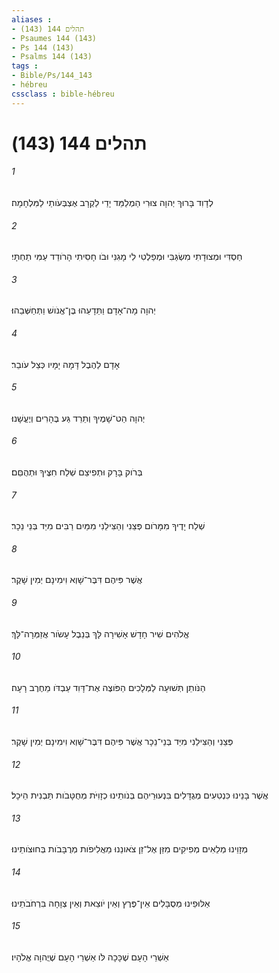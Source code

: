 ```yaml
---
aliases : 
- תהלים 144 (143)
- Psaumes 144 (143)
- Ps 144 (143)
- Psalms 144 (143)
tags : 
- Bible/Ps/144_143
- hébreu
cssclass : bible-hébreu
---
```


# תהלים 144 (143)

###### 1
לְדָוִד בָּרוּךְ יְהוָה צוּרִי הַמְלַמֵּד יָדַי לַקְרָב אֶצְבְּעֹותַי לַמִּלְחָמָה׃
###### 2
חַסְדִּי וּמְצוּדָתִי מִשְׂגַּבִּי וּמְפַלְטִי לִי מָגִנִּי וּבֹו חָסִיתִי הָרֹודֵד עַמִּי תַחְתָּי׃
###### 3
יְהוָה מָה־אָדָם וַתֵּדָעֵהוּ בֶּן־אֱנֹושׁ וַתְּחַשְּׁבֵהוּ׃
###### 4
אָדָם לַהֶבֶל דָּמָה יָמָיו כְּצֵל עֹובֵר׃
###### 5
יְהוָה הַט־שָׁמֶיךָ וְתֵרֵד גַּע בֶּהָרִים וְיֶעֱשָׁנוּ׃
###### 6
בְּרֹוק בָּרָק וּתְפִיצֵם שְׁלַח חִצֶּיךָ וּתְהֻםֵּם׃
###### 7
שְׁלַח יָדֶיךָ מִמָּרֹום פְּצֵנִי וְהַצִּילֵנִי מִמַּיִם רַבִּים מִיַּד בְּנֵי נֵכָר׃
###### 8
אֲשֶׁר פִּיהֶם דִּבֶּר־שָׁוְא וִימִינָם יְמִין שָׁקֶר׃
###### 9
אֱלֹהִים שִׁיר חָדָשׁ אָשִׁירָה לָּךְ בְּנֵבֶל עָשֹׂור אֲזַמְּרָה־לָּךְ׃
###### 10
הַנֹּותֵן תְּשׁוּעָה לַמְּלָכִים הַפֹּוצֶה אֶת־דָּוִד עַבְדֹּו מֵחֶרֶב רָעָה׃
###### 11
פְּצֵנִי וְהַצִּילֵנִי מִיַּד בְּנֵי־נֵכָר אֲשֶׁר פִּיהֶם דִּבֶּר־שָׁוְא וִימִינָם יְמִין שָׁקֶר׃
###### 12
אֲשֶׁר בָּנֵינוּ כִּנְטִעִים מְגֻדָּלִים בִּנְעוּרֵיהֶם בְּנֹותֵינוּ כְזָוִיֹּת מְחֻטָּבֹות תַּבְנִית הֵיכָל׃
###### 13
מְזָוֵינוּ מְלֵאִים מְפִיקִים מִזַּן אֶל־זַן צֹאונֵנוּ מַאֲלִיפֹות מְרֻבָּבֹות בְּחוּצֹותֵינוּ׃
###### 14
אַלּוּפֵינוּ מְסֻבָּלִים אֵין־פֶּרֶץ וְאֵין יֹוצֵאת וְאֵין צְוָחָה בִּרְחֹבֹתֵינוּ׃
###### 15
אַשְׁרֵי הָעָם שֶׁכָּכָה לֹּו אַשְׁרֵי הָעָם שֶׁיֲהוָה אֱלֹהָיו׃
